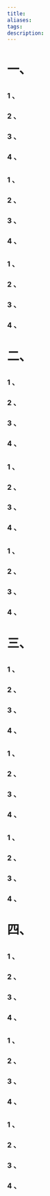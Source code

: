 ```yaml
---
title: 
aliases: 
tags: 
description:
---
```

# 一、

## 
### 1 、


### 2 、


### 3 、


### 4 、





## 

### 1 、


### 2 、


### 3 、


### 4 、





## 
### 1 、


### 2 、


### 3 、



### 4 、



# 二、

## 
### 1 、


### 2 、


### 3 、



### 4 、





## 

### 1 、


### 2 、


### 3 、



### 4 、





## 
### 1 、


### 2 、


### 3 、



### 4 、



# 三、

## 
### 1 、


### 2 、


### 3 、



### 4 、





## 

### 1 、


### 2 、


### 3 、



### 4 、





## 
### 1 、


### 2 、


### 3 、



### 4 、



# 四、

## 
### 1 、


### 2 、


### 3 、



### 4 、





## 

### 1 、


### 2 、


### 3 、



### 4 、





## 
### 1 、


### 2 、


### 3 、



### 4 、




